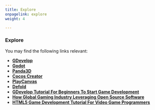 ```yaml
---
title: Explore
onpagelink: explore
weight: 4

---
```


### **Explore**

You may find the following links relevant:

*   **[GDevelop](https://products.containerize.com/game-development-software/gdevelop/)**
*   **[Godot](https://products.containerize.com/game-development-software/godot/)**
*   **[Panda3D](https://products.containerize.com/game-development-software/panda3d/)**
*   **[Cocos Creator](https://products.containerize.com/game-development-software/cocos-creator/)**
*   **[PlayCanvas](https://products.containerize.com/game-development-software/playcanvas/)**
*   **[Defold](https://products.containerize.com/game-development-software/defold/)**
*   **[GDevelop Tutorial For Beginners To Start Game Development](https://blog.containerize.com/2021/05/05/gdevelop-tutorial-for-beginners-to-start-game-development/)**
*   **[How Global Gaming Industry Leveraging Open Source Software](https://blog.containerize.com/2021/05/07/how-global-gaming-industry-leveraging-open-source-software/)**
*   **[HTML5 Game Development Tutorial For Video Game Programmers](https://blog.containerize.com/2021/05/19/html5-game-development-tutorial-for-video-game-programmers/)**

